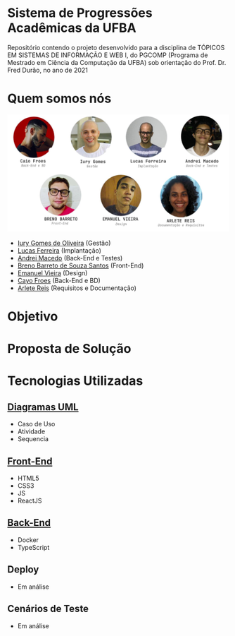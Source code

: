 # Sistema de Progressões Acadêmicas da UFBA
Repositório contendo o projeto desenvolvido para a disciplina de TÓPICOS EM SISTEMAS DE INFORMAÇÃO E WEB I, do PGCOMP (Programa de Mestrado em Ciência da Computação da UFBA) sob orientação do Prof. Dr. Fred Durão, no ano de 2021

# Quem somos nós

<p align="center">
  <img src="Equipe.jpg" width="700">
</p>

- [Iury Gomes de Oliveira](https://github.com/iurygdeoliveira) (Gestão)
- [Lucas Ferreira](https://github.com/KasFerreira) (Implantação)
- [Andrei Macedo](https://github.com/asmcdo) (Back-End e Testes)
- [Breno Barreto de Souza Santos](https://github.com/brenobss) (Front-End)
- [Emanuel Vieira](https://github.com/emanuelvs) (Design)
- [Cayo Froes](https://github.com/froescayo) (Back-End e BD)
- [Arlete Reis](https://github.com/arllette) (Requisitos e Documentação)

# Objetivo


# Proposta de Solução 

# Tecnologias Utilizadas
## [Diagramas UML]()
- Caso de Uso
- Atividade
- Sequencia
## [Front-End](https://github.com/froescayo/prog-acad-web)
- HTML5
- CSS3
- JS
- ReactJS
## [Back-End](https://github.com/froescayo/prog-acad-api)
- Docker
- TypeScript
## Deploy
- Em análise
## Cenários de Teste
- Em análise
